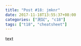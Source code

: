 ```yaml
---
title: "Post #18: jmknr"
date: 2017-11-18T13:55:37+08:00
categories: ["測試", "c18"]
tags: ["t18", "cheatsheet"]
---
```


text

